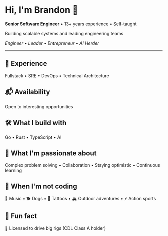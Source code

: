 # Hi, I'm Brandon 👋

**Senior Software Engineer** • 13+ years experience • Self-taught

Building scalable systems and leading engineering teams

*Engineer • Leader • Entrepreneur • AI Herder*

---

## 💼 Experience

Fullstack • SRE • DevOps • Technical Architecture

## 📬 Availability

Open to interesting opportunities

## 🛠️ What I build with

Go • Rust • TypeScript • AI

## 🚀 What I'm passionate about

Complex problem solving • Collaboration • Staying optimistic • Continuous learning

## 🎯 When I'm not coding

🎵 Music • 🐕 Dogs • 🎨 Tattoos • 🏔️ Outdoor adventures • ⚡ Action sports

## 🎉 Fun fact

🚛 Licensed to drive big rigs (CDL Class A holder)

